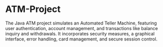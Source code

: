 # ATM-Project
 The Java ATM project simulates an Automated Teller Machine, featuring user authentication, account management, and transactions like balance inquiry and withdrawals. It incorporates security measures, a graphical interface, error handling, card management, and secure session control.
